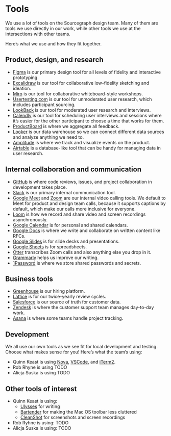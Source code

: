 # Tools

We use a lot of tools on the Sourcegraph design team. Many of them are tools we use directly in our work, while other tools we use at the intersections with other teams.

Here’s what we use and how they fit together.

## Product, design, and research

- [Figma](https://figma.com) is our primary design tool for all levels of fidelity and interactive prototyping.
- [Excalidraw](https://plus.excalidraw.com) is our tool for collaborative low-fidelity sketching and ideation.
- [Miro](https://miro.com) is our tool for collaborative whiteboard-style workshops.
- [Usertesting.com](https://usertesting.com) is our tool for unmoderated user research, which includes participant sourcing.
- [LookBack](https://lookback.io) is our tool for moderated user research and interviews.
- [Calendly](https://calendly.com) is our tool for scheduling user interviews and sessions where it’s easier for the other participant to choose a time that works for them.
- [ProductBoard](https://sourcegraph.productboard.com) is where we aggregate all feedback.
- [Looker](http://sourcegraph.looker.com) is our data warehouse so we can connect different data sources and analyze anything we need to.
- [Amplitude](https://analytics.amplitude.com/sourcegraph) is where we track and visualize events on the product.
- [Airtable](https://airtable.com) is a database-like tool that can be handy for managing data in user research.

## Internal collaboration and communication

- [GitHub](https://github.com) is where code reviews, issues, and project collaboration in development takes place.
- [Slack](https://sourcegraph.slack.com) is our primary internal communication tool.
- [Google Meet](https://meet.google.com) and [Zoom](https://zoom.com) are our internal video calling tools. We default to Meet for product and design team calls, because it supports captions by default, which make our calls more inclusive for everyone.
- [Loom](https://loom.com) is how we record and share video and screen recordings asynchronously.
- [Google Calendar](https://calendar.google.com) is for personal and shared calendars.
- [Google Docs](https://docs.google.com) is where we write and collaborate on written content like RFCs.
- [Google Slides](https://slides.google.com) is for slide decks and presentations.
- [Google Sheets](https://sheets.google.com) is for spreadsheets.
- [Otter](https://otter.ai) transcribes Zoom calls and also anything else you drop in it.
- [Grammarly](https://grammarly.com) helps us improve our writing.
- [1Password](https://1password.com) is where we store shared passwords and secrets.

## Business tools

- [Greenhouse](https://app4.greenhouse.io) is our hiring platform.
- [Lattice](https://sourcegraph.latticehq.com) is for our twice-yearly review cycles.
- [Salesforce](https://salesforce.com) is our source of truth for customer data.
- [Zendesk](https://zendesk.com) is where the customer support team manages day-to-day work.
- [Asana](https://asana.com) is where some teams handle project tracking.

## Development

We all use our own tools as we see fit for local development and testing. Choose what makes sense for you! Here’s what the team’s using:

- Quinn Keast is using [Nova](https://nova.app), [VSCode](https://code.visualstudio.com), and [iTerm2](https://iterm2.com).
- Rob Rhyne is using TODO
- Alicja Suska is using TODO

## Other tools of interest

- Quinn Keast is using:
  - [Ulysses](https://ulysses.app) for writing
  - [Bartender](https://www.macbartender.com) for making the Mac OS toolbar less cluttered
  - [CleanShot](https://cleanshot.com) for screenshots and screen recordings
- Rob Ryhne is using: TODO
- Alicja Suska is using: TODO
